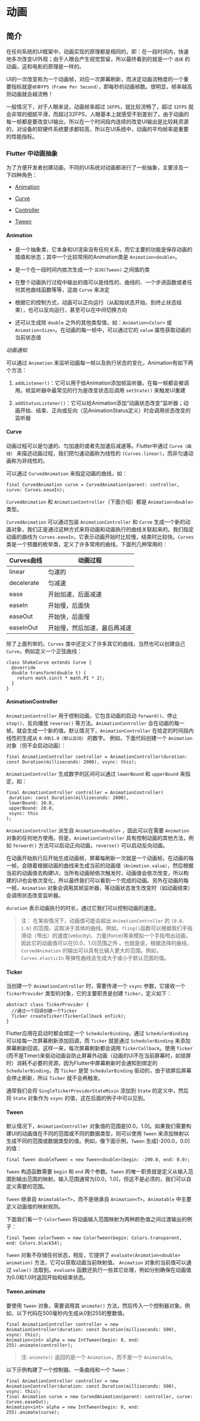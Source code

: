 # 动画

## 简介

在任何系统的UI框架中，动画实现的原理都是相同的，即：在一段时间内，快速地多次改变UI外观；由于人眼会产生视觉暂留，所以最终看到的就是一个 `连续` 的动画，这和电影的原理是一样的。

UI的一次改变称为一个动画帧，对应一次屏幕刷新，而决定动画流畅度的一个重要指标就是`帧率FPS（Frame Per Second）`，即每秒的动画帧数。很明显，帧率越高则动画就会越流畅！

一般情况下，对于人眼来说，动画帧率超过 `16FPS`，就比较流畅了，超过 `32FPS` 就会非常的细腻平滑，而超过32FPS，人眼基本上就感受不到差别了。由于动画的每一帧都是要改变UI输出，所以在一个时间段内连续的改变UI输出是比较耗资源的，对设备的软硬件系统要求都较高，所以在UI系统中，动画的平均帧率是重要的性能指标。

### Flutter 中动画抽象

为了方便开发者创建动画，不同的UI系统对动画都进行了一些抽象，主要涉及一下四种角色：

- [Animation](https://github.com/Germtao/TTFlutter/tree/master/Flutter%E9%9B%86%E5%90%88/flutter_collection/lib/Advanced/Animation_flutter#animation)

- [Curve](https://github.com/Germtao/TTFlutter/tree/master/Flutter%E9%9B%86%E5%90%88/flutter_collection/lib/Advanced/Animation_flutter#curve)

- [Controller](https://github.com/Germtao/TTFlutter/tree/master/Flutter%E9%9B%86%E5%90%88/flutter_collection/lib/Advanced/Animation_flutter#animationcontroller)

- [Tween](https://github.com/Germtao/TTFlutter/tree/master/Flutter%E9%9B%86%E5%90%88/flutter_collection/lib/Advanced/Animation_flutter#tween)

#### Animation

- 是一个抽象类，它本身和UI渲染没有任何关系，而它主要的功能是保存动画的插值和状态；其中一个比较常用的Animation类是 `Animation<double>`。

- 是一个在一段时间内依次生成一个 `区间(Tween)` 之间值的类

- 在整个动画执行过程中输出的值可以是线性的、曲线的、一个步进函数或者任何其他曲线函数等等，这由 `Curve` 来决定

- 根据它的控制方式，动画可以正向运行（从起始状态开始，到终止状态结束），也可以反向运行，甚至可以在中间切换方向

- 还可以生成除 `double` 之外的其他类型值，如：`Animation<Color>` 或 `Animation<Size>`。在动画的每一帧中，可以通过它的 `value` 属性获取动画的当前状态值

*动画通知*

可以通过 `Animation` 来监听动画每一帧以及执行状态的变化，Animation有如下两个方法：

1. `addListener()`：它可以用于给Animation添加帧监听器，在每一帧都会被调用。帧监听器中最常见的行为是改变状态后调用 `setState()` 来触发UI重建

2. `addStatusListener()`：它可以给Animation添加“动画状态改变”监听器；动画开始、结束、正向或反向（见AnimationStatus定义）时会调用状态改变的监听器

#### Curve

动画过程可以是匀速的、匀加速的或者先加速后减速等。Flutter中通过 `Curve（曲线）` 来描述动画过程，我们把匀速动画称为线性的 `(Curves.linear)`，而非匀速动画称为非线性的。

可以通过 `CurvedAnimation` 来指定动画的曲线，如：

```
final CurvedAnimation curve = CurvedAnimation(parent: controller, curve: Curves.easeIn);
```

`CurvedAnimation` 和 `AnimationController`（下面介绍）都是 `Animation<double>` 类型。

`CurvedAnimation` 可以通过包装 `AnimationController` 和 `Curve` 生成一个新的动画对象，我们正是通过这种方式来将动画和动画执行的曲线关联起来的。我们指定动画的曲线为 `Curves.easeIn`，它表示动画开始时比较慢，结束时比较快。`Curves` 类是一个预置的枚举类，定义了许多常用的曲线，下面列几种常用的：

| Curves曲线 | 动画过程 |
| ----- | ---- |
| linear | 匀速的 |
| decelerate | 匀减速 |
| ease | 开始加速，后面减速 |
| easeIn | 开始慢，后面快 |
| easeOut | 开始快，后面慢 |
| easeInOut | 开始慢，然后加速，最后再减速 |

除了上面列举的，`Curves` 类中还定义了许多其它的曲线，当然也可以创建自己 `Curve`，例如定义一个正弦曲线：

```
class ShakeCurve extends Curve {
  @override
  double transform(double t) {
    return math.sin(t * math.PI * 2);
  }
}
```

#### AnimationController

`AnimationController` 用于控制动画，它包含动画的启动 `forward()`、停止 `stop()`、反向播放 `reverse()` 等方法。`AnimationController` 会在动画的每一帧，就会生成一个新的值。默认情况下，`AnimationController` 在给定的时间段内线性的生成从 `0.0到1.0（默认区间）` 的数字。 例如，下面代码创建一个 `Animation` 对象（但不会启动动画）：

```
final AnimationController controller = AnimationController(duration: const Duration(milliseconds: 2000), vsync: this);
```

`AnimationController` 生成数字的区间可以通过 `lowerBound` 和 `upperBound` 来指定，如：

```
final AnimationController controller = AnimationController( 
 duration: const Duration(milliseconds: 2000), 
 lowerBound: 10.0,
 upperBound: 20.0,
 vsync: this
);
```

`AnimationController` 派生自 `Animation<double>` ，因此可以在需要 `Animation` 对象的任何地方使用。但是，`AnimationController` 具有控制动画的其他方法，例如 `forward()` 方法可以启动正向动画，`reverse()` 可以启动反向动画。

在动画开始执行后开始生成动画帧，屏幕每刷新一次就是一个动画帧，在动画的每一帧，会随着根据动画的曲线来生成当前的动画值`（Animation.value）`，然后根据当前的动画值去构建UI，当所有动画帧依次触发时，动画值会依次改变，所以构建的UI也会依次变化，所以最终我们可以看到一个完成的动画。另外在动画的每一帧，`Animation` 对象会调用其帧监听器，等动画状态发生改变时（如动画结束）会调用状态改变监听器。

`duration` 表示动画执行的时长，通过它我们可以控制动画的速度。

> 注： 在某些情况下，动画值可能会超出 `AnimationController` 的 `[0.0，1.0]` 的范围，这取决于具体的曲线。例如，`fling()`函数可以根据我们手指滑动（甩出）的速度(velocity)、力量(force)等来模拟一个手指甩出动画，因此它的动画值可以在[0.0，1.0]范围之外 。也就是说，根据选择的曲线，`CurvedAnimation` 的输出可以具有比输入更大的范围。例如，`Curves.elasticIn` 等弹性曲线会生成大于或小于默认范围的值。


#### Ticker

当创建一个 `AnimationController` 时，需要传递一个 `vsync` 参数，它接收一个 `TickerProvider` 类型的对象，它的主要职责是创建 `Ticker`，定义如下：

```
abstract class TickerProvider {
  //通过一个回调创建一个Ticker
  Ticker createTicker(TickerCallback onTick);
}
```

Flutter应用在启动时都会绑定一个 `SchedulerBinding`，通过 `SchedulerBinding` 可以给每一次屏幕刷新添加回调，而 `Ticker` 就是通过 `SchedulerBinding` 来添加屏幕刷新回调，这样一来，每次屏幕刷新都会调用 `TickerCallback`。使用 `Ticker` (而不是Timer)来驱动动画会防止屏幕外动画（动画的UI不在当前屏幕时，如锁屏时）消耗不必要的资源，因为Flutter中屏幕刷新时会通知到绑定的 `SchedulerBinding`，而 `Ticker` 是受 `SchedulerBinding` 驱动的，由于锁屏后屏幕会停止刷新，所以 `Ticker` 就不会再触发。

通常我们会将 `SingleTickerProviderStateMixin` 添加到 `State` 的定义中，然后将 `State` 对象作为 `vsync` 的值，这在后面的例子中可以见到。

#### Tween

默认情况下，`AnimationController` 对象值的范围是[0.0，1.0]。如果我们需要构建UI的动画值在不同的范围或不同的数据类型，则可以使用 `Tween` 来添加映射以生成不同的范围或数据类型的值。例如，像下面示例，`Tween` 生成[-200.0，0.0]的值：

`final Tween doubleTween = new Tween<double>(begin: -200.0, end: 0.0);`

`Tween` 构造函数需要 `begin` 和 `end` 两个参数。`Tween` 的唯一职责就是定义从输入范围到输出范围的映射。输入范围通常为[0.0，1.0]，但这不是必须的，我们可以自定义需要的范围。

`Tween` 继承自 `Animatable<T>`，而不是继承自 `Animation<T>`，`Animatable` 中主要定义动画值的映射规则。

下面我们看一个 `ColorTween` 将动画输入范围映射为两种颜色值之间过渡输出的例子：

`final Tween colorTween = new ColorTween(begin: Colors.transparent, end: Colors.black54);`

`Tween` 对象不存储任何状态，相反，它提供了 `evaluate(Animation<double> animation)` 方法，它可以获取动画当前映射值。 `Animation` 对象的当前值可以通过 `value()` 法取到。`evaluate` 函数还执行一些其它处理，例如分别确保在动画值为0.0和1.0时返回开始和结束状态。

#### Tween.animate

要使用 `Tween` 对象，需要调用其 `animate()` 方法，然后传入一个控制器对象。例如，以下代码在500毫秒内生成从0到255的整数值。

```
final AnimationController controller = new AnimationController(duration: const Duration(milliseconds: 500), vsync: this);
Animation<int> alpha = new IntTween(begin: 0, end: 255).animate(controller);
```

> 注: `animate()` 返回的是一个 `Animation`，而不是一个 `Animatable`。

以下示例构建了一个控制器、一条曲线和一个 `Tween`：

```
final AnimationController controller = new AnimationController(duration: const Duration(milliseconds: 500), vsync: this);
final Animation curve = new CurvedAnimation(parent: controller, curve: Curves.easeOut);
Animation<int> alpha = new IntTween(begin: 0, end: 255).animate(curve);
```
